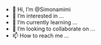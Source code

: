 - 👋 Hi, I’m @Simonamimi
- 👀 I’m interested in ...
- 🌱 I’m currently learning ...
- 💞️ I’m looking to collaborate on ...
- 📫 How to reach me ...

<!---
Simonamimi/Simonamimi is a ✨ special ✨ repository because its `README.md` (this file) appears on your GitHub profile.
You can click the Preview link to take a look at your changes.
--->
